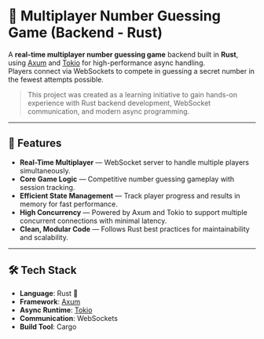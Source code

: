 # 🎯 Multiplayer Number Guessing Game (Backend - Rust)

A **real-time multiplayer number guessing game** backend built in **Rust**, using [Axum](https://docs.rs/axum/latest/axum/) and [Tokio](https://tokio.rs/) for high-performance async handling.  
Players connect via WebSockets to compete in guessing a secret number in the fewest attempts possible.  

> This project was created as a learning initiative to gain hands-on experience with Rust backend development, WebSocket communication, and modern async programming.

---

## 🚀 Features

- **Real-Time Multiplayer** — WebSocket server to handle multiple players simultaneously.
- **Core Game Logic** — Competitive number guessing gameplay with session tracking.
- **Efficient State Management** — Track player progress and results in memory for fast performance.
- **High Concurrency** — Powered by Axum and Tokio to support multiple concurrent connections with minimal latency.
- **Clean, Modular Code** — Follows Rust best practices for maintainability and scalability.

---

## 🛠 Tech Stack

- **Language**: Rust 🦀
- **Framework**: [Axum](https://docs.rs/axum/latest/axum/)
- **Async Runtime**: [Tokio](https://tokio.rs/)
- **Communication**: WebSockets
- **Build Tool**: Cargo
